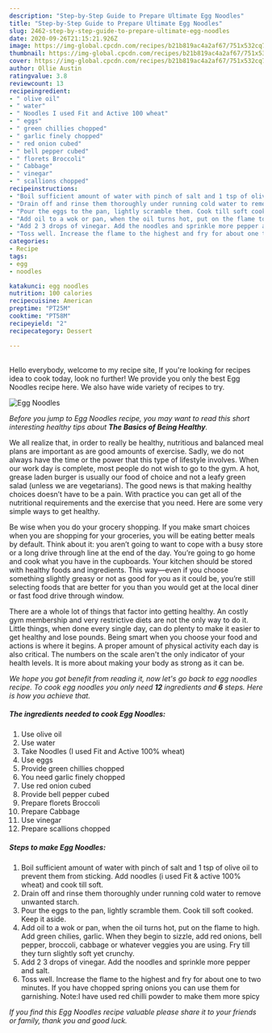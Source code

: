 ```yaml
---
description: "Step-by-Step Guide to Prepare Ultimate Egg Noodles"
title: "Step-by-Step Guide to Prepare Ultimate Egg Noodles"
slug: 2462-step-by-step-guide-to-prepare-ultimate-egg-noodles
date: 2020-09-26T21:15:21.926Z
image: https://img-global.cpcdn.com/recipes/b21b819ac4a2af67/751x532cq70/egg-noodles-recipe-main-photo.jpg
thumbnail: https://img-global.cpcdn.com/recipes/b21b819ac4a2af67/751x532cq70/egg-noodles-recipe-main-photo.jpg
cover: https://img-global.cpcdn.com/recipes/b21b819ac4a2af67/751x532cq70/egg-noodles-recipe-main-photo.jpg
author: Ollie Austin
ratingvalue: 3.8
reviewcount: 13
recipeingredient:
- " olive oil"
- " water"
- " Noodles I used Fit and Active 100 wheat"
- " eggs"
- " green chillies chopped"
- " garlic finely chopped"
- " red onion cubed"
- " bell pepper cubed"
- " florets Broccoli"
- " Cabbage"
- " vinegar"
- " scallions chopped"
recipeinstructions:
- "Boil sufficient amount of water with pinch of salt and 1 tsp of olive oil to prevent them from sticking. Add noodles (i used Fit &amp; active 100% wheat) and cook till soft."
- "Drain off and rinse them thoroughly under running cold water to remove unwanted starch."
- "Pour the eggs to the pan, lightly scramble them. Cook till soft cooked. Keep it aside."
- "Add oil to a wok or pan, when the oil turns hot, put on the flame to high. Add green chilies, garlic. When they begin to sizzle, add red onions, bell pepper, broccoli, cabbage or whatever veggies you are using. Fry till they turn slightly soft yet crunchy."
- "Add 2 3 drops of vinegar. Add the noodles and sprinkle more pepper and salt."
- "Toss well. Increase the flame to the highest and fry for about one to two minutes. If you have chopped spring onions you can use them for garnishing. Note:I have used red chilli powder to make them more spicy"
categories:
- Recipe
tags:
- egg
- noodles

katakunci: egg noodles 
nutrition: 100 calories
recipecuisine: American
preptime: "PT25M"
cooktime: "PT58M"
recipeyield: "2"
recipecategory: Dessert

---
```

<br>
Hello everybody, welcome to my recipe site, If you're looking for recipes idea to cook today, look no further! We provide you only the best Egg Noodles recipe here. We also have wide variety of recipes to try.
<br>


![Egg Noodles](https://img-global.cpcdn.com/recipes/b21b819ac4a2af67/751x532cq70/egg-noodles-recipe-main-photo.jpg)

<i>Before you jump to Egg Noodles recipe, you may want to read this short interesting healthy tips about <strong>The Basics of Being Healthy</strong>.</i>

We all realize that, in order to really be healthy, nutritious and balanced meal plans are important as are good amounts of exercise. Sadly, we do not always have the time or the power that this type of lifestyle involves. When our work day is complete, most people do not wish to go to the gym. A hot, grease laden burger is usually our food of choice and not a leafy green salad (unless we are vegetarians). The good news is that making healthy choices doesn’t have to be a pain. With practice you can get all of the nutritional requirements and the exercise that you need. Here are some very simple ways to get healthy.

Be wise when you do your grocery shopping. If you make smart choices when you are shopping for your groceries, you will be eating better meals by default. Think about it: you aren’t going to want to cope with a busy store or a long drive through line at the end of the day. You’re going to go home and cook what you have in the cupboards. Your kitchen should be stored with healthy foods and ingredients. This way—even if you choose something slightly greasy or not as good for you as it could be, you’re still selecting foods that are better for you than you would get at the local diner or fast food drive through window.

There are a whole lot of things that factor into getting healthy. An costly gym membership and very restrictive diets are not the only way to do it. Little things, when done every single day, can do plenty to make it easier to get healthy and lose pounds. Being smart when you choose your food and actions is where it begins. A proper amount of physical activity each day is also critical. The numbers on the scale aren't the only indicator of your health levels. It is more about making your body as strong as it can be. 


<i>We hope you got benefit from reading it, now let's go back to egg noodles recipe. To cook egg noodles you only need <strong>12</strong> ingredients and <strong>6</strong> steps. Here is how you achieve that.
</i>

##### The ingredients needed to cook Egg Noodles:

1. Use  olive oil
1. Use  water
1. Take  Noodles (I used Fit and Active 100% wheat)
1. Use  eggs
1. Provide  green chillies chopped
1. You need  garlic finely chopped
1. Use  red onion cubed
1. Provide  bell pepper cubed
1. Prepare  florets Broccoli
1. Prepare  Cabbage
1. Use  vinegar
1. Prepare  scallions chopped


##### Steps to make Egg Noodles:

1. Boil sufficient amount of water with pinch of salt and 1 tsp of olive oil to prevent them from sticking. Add noodles (i used Fit &amp; active 100% wheat) and cook till soft.
1. Drain off and rinse them thoroughly under running cold water to remove unwanted starch.
1. Pour the eggs to the pan, lightly scramble them. Cook till soft cooked. Keep it aside.
1. Add oil to a wok or pan, when the oil turns hot, put on the flame to high. Add green chilies, garlic. When they begin to sizzle, add red onions, bell pepper, broccoli, cabbage or whatever veggies you are using. Fry till they turn slightly soft yet crunchy.
1. Add 2 3 drops of vinegar. Add the noodles and sprinkle more pepper and salt.
1. Toss well. Increase the flame to the highest and fry for about one to two minutes. If you have chopped spring onions you can use them for garnishing. Note:I have used red chilli powder to make them more spicy


<i>If you find this Egg Noodles recipe valuable please share it to your friends or family, thank you and good luck.</i>

